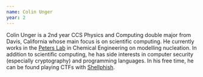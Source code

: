 ```yaml
---
name: Colin Unger
year: 2
---
```


Colin Unger is a 2nd year CCS Physics and Computing double major from Davis, California whose main focus is on scientific computing. He currently works in the [Peters Lab](https://engineering.ucsb.edu/~baronp/) in Chemical Engineering on modelling nucleation. In addition to scientific computing, he has side interests in computer security (especially cryptography) and programming languages. In his free time, he can be found playing CTFs with [Shellphish](http://www.shellphish.net). 
